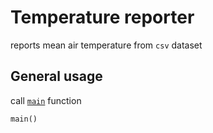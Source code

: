 # Temperature reporter
reports mean air temperature from `csv` dataset
## General usage
call [`main`](analyse_spreadsheet.py#main()) function   
```python
main()
```  
